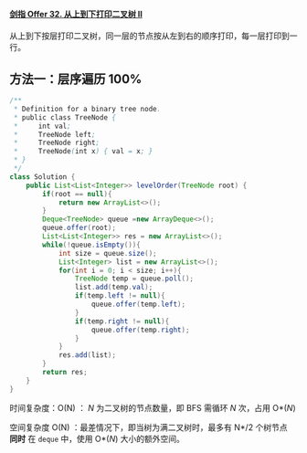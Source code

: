 #### [剑指 Offer 32. 从上到下打印二叉树 II](https://leetcode-cn.com/problems/cong-shang-dao-xia-da-yin-er-cha-shu-ii-lcof/)

从上到下按层打印二叉树，同一层的节点按从左到右的顺序打印，每一层打印到一行。



## 方法一：层序遍历 100%

```java
/**
 * Definition for a binary tree node.
 * public class TreeNode {
 *     int val;
 *     TreeNode left;
 *     TreeNode right;
 *     TreeNode(int x) { val = x; }
 * }
 */
class Solution {
    public List<List<Integer>> levelOrder(TreeNode root) {
        if(root == null){
            return new ArrayList<>();
        }
        Deque<TreeNode> queue =new ArrayDeque<>();
        queue.offer(root);
        List<List<Integer>> res = new ArrayList<>();
        while(!queue.isEmpty()){
            int size = queue.size();
            List<Integer> list = new ArrayList<>();
            for(int i = 0; i < size; i++){
                TreeNode temp = queue.poll();
                list.add(temp.val);
                if(temp.left != null){
                    queue.offer(temp.left);
                }
                if(temp.right != null){
                    queue.offer(temp.right);
                }
            }
            res.add(list);
        }
        return res;
    }
}
```

时间复杂度：O(N) ： *N* 为二叉树的节点数量，即 BFS 需循环 *N* 次，占用 O*(*N*) 

空间复杂度 O(N) ：最差情况下，即当树为满二叉树时，最多有 N*/2 个树节点 **同时** 在 `deque` 中，使用 O*(*N*) 大小的额外空间。